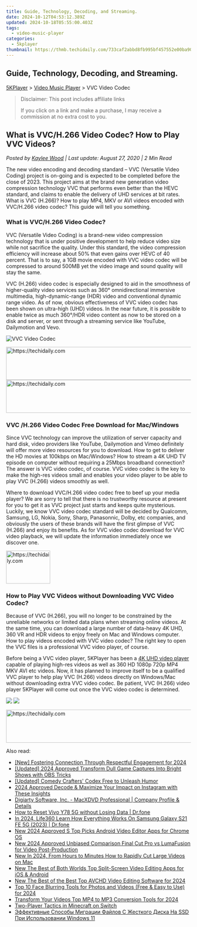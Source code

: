 ```yaml
---
title: Guide, Technology, Decoding, and Streaming.
date: 2024-10-12T04:53:12.389Z
updated: 2024-10-18T05:55:00.403Z
tags:
  - video-music-player
categories:
  - 5kplayer
thumbnail: https://thmb.techidaily.com/733caf2abbd8fb995bf457552e00ba90aafeaec9c6d7712345148ce88c83b02a.jpg
---
```


## Guide, Technology, Decoding, and Streaming.

[5KPlayer](https://tools.techidaily.com/5kplayer/products/) \> [Video Music Player](https://tools.techidaily.com/5kplayer/video-music-player/) \> VVC Video Codec 

>  Disclaimer: This post includes affiliate links
>
>  If you click on a link and make a purchase, I may receive a commission at no extra cost to you.
>

## What is VVC/H.266 Video Codec? How to Play VVC Videos?

 _Posted by [Kaylee Wood](https://www.quora.com/profile/Amanda-Hu-21) | Last update: August 27, 2020 | 2 Min Read_

The new video encoding and decoding standard – VVC (Versatile Video Coding) project is on-going and is expected to be completed before the close of 2023\. This project aims at the brand new generation video compression technology VVC that performs even better than the HEVC standard, and claims to enable the delivery of UHD services at bit rates. What is VVC (H.266)? How to play MP4, MKV or AVI videos encoded with VVC/H.266 video codec? This guide will tell you something.

### What is VVC/H.266 Video Codec?

VVC (Versatile Video Coding) is a brand-new video compression technology that is under positive development to help reduce video size while not sacrifice the quality. Under this standard, the video compression efficiency will increase about 50% that even gains over HEVC of 40 percent. That is to say, a 1GB movie encoded with VVC video codec will be compressed to around 500MB yet the video image and sound quality will stay the same. 

VVC (H.266) video codec is especially designed to aid in the smoothness of higher-quality video services such as 360° omnidirectional immersive multimedia, high-dynamic-range (HDR) video and conventional dynamic range video. As of now, obvious effectiveness of VVC video codec has been shown on ultra-high (UHD) videos. In the near future, it is possible to enable twice as much 360°/HDR video content as now to be stored on a disk and server, or sent through a streaming service like YouTube, Dailymotion and Vevo.

![VVC Video Codec](https://www.5kplayer.com/video-music-player/img/vvc-video-codec.jpg) 

<!-- affiliate ads begin -->
<a href="https://coinrule.sjv.io/c/5597632/1610918/18409" target="_top" id="1610918">
  <img src="//a.impactradius-go.com/display-ad/18409-1610918" border="0" alt="https://techidaily.com" width="728" height="90"/>
</a>
<img height="0" width="0" src="https://coinrule.sjv.io/i/5597632/1610918/18409" style="position:absolute;visibility:hidden;" border="0" />
<!-- affiliate ads end -->

<!-- affiliate ads begin -->
<a href="https://ephamedtechinc.pxf.io/c/5597632/2137219/26400" target="_top" id="2137219">
  <img src="//a.impactradius-go.com/display-ad/26400-2137219" border="0" alt="https://techidaily.com" width="728" height="90"/>
</a>
<img height="0" width="0" src="https://ephamedtechinc.pxf.io/i/5597632/2137219/26400" style="position:absolute;visibility:hidden;" border="0" />
<!-- affiliate ads end -->

### VVC /H.266 Video Codec Free Download for Mac/Windows

Since VVC technology can improve the utilization of server capacity and hard disk, video providers like YouTube, Dailymotion and Vimeo definitely will offer more video resources for you to download. How to get to deliver the HD movies at 100kbps on Mac/Windows? How to stream a 4K UHD TV episode on computer without requiring a 25Mbps broadband connection? The answer is VVC video codec, of course. VVC video codec is the key to make the high-res videos small and enables your video player to be able to play VVC (H.266) videos smoothly as well.

Where to download VVC/H.266 video codec free to beef up your media player? We are sorry to tell that there is no trustworthy resource at present for you to get it as VVC project just starts and keeps quite mysterious. Luckily, we know VVC video codec standard will be decided by Qualcomm, Samsung, LG, Nokia, Sony, Sharp, Panasonnic, Dolby, etc companies, and obviously the users of these brands will have the first glimpse of VVC (H.266) and enjoy its benefits. As for VVC video codec download for VVC video playback, we will update the information immediately once we discover one.

<!-- affiliate ads begin -->
<a href="https://aligracehair.sjv.io/c/5597632/2135349/19272" target="_top" id="2135349">
  <img src="//a.impactradius-go.com/display-ad/19272-2135349" border="0" alt="https://techidaily.com" width="120" height="90"/>
</a>
<img height="0" width="0" src="https://aligracehair.sjv.io/i/5597632/2135349/19272" style="position:absolute;visibility:hidden;" border="0" />
<!-- affiliate ads end -->

### How to Play VVC Videos without Downloading VVC Video Codec?

Because of VVC (H.266), you will no longer to be constrained by the unreliable networks or limited data plans when streaming online videos. At the same time, you can download a large number of data-heavy 4K UHD, 360 VR and HDR videos to enjoy freely on Mac and Windows computer. How to play videos encoded with VVC video codec? The right key to open the VVC files is a professional VVC video player, of course.

Before being a VVC video player, 5KPlayer has been a [4K UHD video player](https://tools.techidaily.com/5kplayer/video-music-player/) capable of playing high-res videos as well as 360 HD 1080p 720p MP4 MKV AVI etc videos. Now, it has planned to improve itself to be a qualified VVC player to help play VVC (H.266) videos directly on Windows/Mac without downloading extra VVC video codec. Be patient, VVC (H.266) video player 5KPlayer will come out once the VVC video codec is determined.

[![](https://www.5kplayer.com/video-music-player/../button/freedownwhitewin.png)](https://tools.techidaily.com/5kplayer/products/) [![](https://www.5kplayer.com/video-music-player/../button/freedownbackmac.png)](https://tools.techidaily.com/5kplayer/products/)

<!-- affiliate ads begin -->
<a href="https://ephamedtechinc.pxf.io/c/5597632/2136627/26400" target="_top" id="2136627">
  <img src="//a.impactradius-go.com/display-ad/26400-2136627" border="0" alt="https://techidaily.com" width="728" height="90"/>
</a>
<img height="0" width="0" src="https://ephamedtechinc.pxf.io/i/5597632/2136627/26400" style="position:absolute;visibility:hidden;" border="0" />
<!-- affiliate ads end -->

<ins class="adsbygoogle"
     style="display:block"
     data-ad-format="autorelaxed"
     data-ad-client="ca-pub-7571918770474297"
     data-ad-slot="1223367746"></ins>

<ins class="adsbygoogle"
     style="display:block"
     data-ad-client="ca-pub-7571918770474297"
     data-ad-slot="8358498916"
     data-ad-format="auto"
     data-full-width-responsive="true"></ins>

<span class="atpl-alsoreadstyle">Also read:</span>
<div><ul>
<li><a href="https://youtube-blog.techidaily.com/ostering-connection-through-respectful-engagement-for-2024/"><u>[New] Fostering Connection Through Respectful Engagement for 2024</u></a></li>
<li><a href="https://digital-screen-recording.techidaily.com/updated-2024-approved-transform-dull-game-captures-into-bright-shows-with-obs-tricks/"><u>[Updated] 2024 Approved Transform Dull Game Captures Into Bright Shows with OBS Tricks</u></a></li>
<li><a href="https://extra-information.techidaily.com/updated-comedy-crafters-codex-free-to-unleash-humor/"><u>[Updated] Comedy Crafters' Codex Free to Unleash Humor</u></a></li>
<li><a href="https://instagram-clips.techidaily.com/2024-approved-decode-and-maximize-your-impact-on-instagram-with-these-insights/"><u>2024 Approved Decode & Maximize Your Impact on Instagram with These Insights</u></a></li>
<li><a href="https://some-knowledge.techidaily.com/digiarty-software-inc-macxdvd-professional-company-profile-and-details/"><u>Digiarty Software, Inc. - MacXDVD Professional | Company Profile & Details</u></a></li>
<li><a href="https://techidaily.com/how-to-reset-vivo-y78-5g-without-losing-data-drfone-by-drfone-reset-android-reset-android/"><u>How to Reset Vivo Y78 5G without Losing Data | Dr.fone</u></a></li>
<li><a href="https://phone-solutions.techidaily.com/in-2024-life360-learn-how-everything-works-on-samsung-galaxy-s21-fe-5g-2023-drfone-by-drfone-virtual-android/"><u>In 2024, Life360 Learn How Everything Works On Samsung Galaxy S21 FE 5G (2023) | Dr.fone</u></a></li>
<li><a href="https://video-creation-software.techidaily.com/new-2024-approved-s-top-picks-android-video-editor-apps-for-chrome-os/"><u>New 2024 Approved S Top Picks Android Video Editor Apps for Chrome OS</u></a></li>
<li><a href="https://video-creation-software.techidaily.com/new-2024-approved-unbiased-comparison-final-cut-pro-vs-lumafusion-for-video-post-production/"><u>New 2024 Approved Unbiased Comparison Final Cut Pro vs LumaFusion for Video Post-Production</u></a></li>
<li><a href="https://video-creation-software.techidaily.com/new-in-2024-from-hours-to-minutes-how-to-rapidly-cut-large-videos-on-mac/"><u>New In 2024, From Hours to Minutes How to Rapidly Cut Large Videos on Mac</u></a></li>
<li><a href="https://video-creation-software.techidaily.com/new-the-best-of-both-worlds-top-split-screen-video-editing-apps-for-ios-and-android/"><u>New The Best of Both Worlds Top Split-Screen Video Editing Apps for iOS & Android</u></a></li>
<li><a href="https://video-creation-software.techidaily.com/new-the-best-of-the-best-top-avchd-video-editing-software-for-2024/"><u>New The Best of the Best Top AVCHD Video Editing Software for 2024</u></a></li>
<li><a href="https://video-creation-software.techidaily.com/top-10-face-blurring-tools-for-photos-and-videos-free-and-easy-to-use-for-2024/"><u>Top 10 Face Blurring Tools for Photos and Videos (Free & Easy to Use) for 2024</u></a></li>
<li><a href="https://video-creation-software.techidaily.com/transform-your-videos-top-mp4-to-mp3-conversion-tools-for-2024/"><u>Transform Your Videos Top MP4 to MP3 Conversion Tools for 2024</u></a></li>
<li><a href="https://games-able.techidaily.com/two-player-tactics-in-minecraft-on-switch/"><u>Two-Player Tactics in Minecraft on Switch</u></a></li>
<li><a href="https://win-bytes.techidaily.com/effektivnye-sposoby-migracii-fajlov-s-zhestkogo-diska-na-ssd-pri-ispolzovanii-windows-11/"><u>Эффективные Способы Миграции Файлов С Жесткого Диска На SSD При Использовании Windows 11</u></a></li>
</ul></div>

